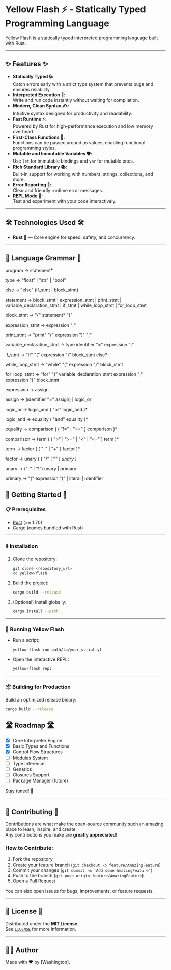 # Yellow Flash ⚡ - Statically Typed Programming Language

Yellow Flash is a statically typed interpreted programming language built with Rust.

---

## ✨ Features ✨

- **Statically Typed 🔒:**  
  Catch errors early with a strict type system that prevents bugs and ensures reliability.
- **Interpreted Execution 🚀:**  
  Write and run code instantly without waiting for compilation.
- **Modern, Clean Syntax ✍️:**  
  Intuitive syntax designed for productivity and readability.
- **Fast Runtime ⚡:**  
  Powered by Rust for high-performance execution and low memory overhead.
- **First-Class Functions 🧠:**  
  Functions can be passed around as values, enabling functional programming styles.
- **Mutable and Immutable Variables 🛡️:**  
  Use `let` for immutable bindings and `var` for mutable ones.
- **Rich Standard Library 📚:**  
  Built-in support for working with numbers, strings, collections, and more.
- **Error Reporting 🎯:**  
  Clear and friendly runtime error messages.
- **REPL Mode 🧪:**  
  Test and experiment with your code interactively.

---

## 🛠️ Technologies Used 🛠️

- **Rust 🦀** — Core engine for speed, safety, and concurrency.

---

## 📜 Language Grammar 📜
program -> statement*

type -> "float" | "str" | "bool"

else -> "else" (if_stmt | block_stmt)

statement -> block_stmt
           | expression_stmt
           | print_stmt
           | variable_declaration_stmt
           | if_stmt
           | while_loop_stmt
           | for_loop_stmt

block_stmt -> "{" statement* "}"

expression_stmt -> expression ";"

print_stmt -> "print" "(" expression ")" ";"

variable_declaration_stmt -> type identifier "=" expression ";"

if_stmt -> "if" "(" expression ")" block_stmt else?

while_loop_stmt -> "while" "(" expression ")" block_stmt

for_loop_stmt -> "for" "(" variable_declaration_stmt expression ";" expression ")" block_stmt

expression -> assign

assign -> (identifier "=" assign) | logic_or

logic_or -> logic_and ( "or" logic_and )*

logic_and -> equality ( "and" equality )*

equality -> comparison ( ( "!=" | "==" ) comparison )*

comparison -> term ( ( ">" | ">=" | "<" | "<=" ) term )*

term -> factor ( ( "-" | "+" ) factor )*

factor -> unary ( ( "/" | "*" ) unary )*

unary -> ("-" | "!") unary | primary

primary -> "(" expression ")" | literal | identifier


## 🚀 Getting Started 🚀

### 📋 Prerequisites

- [Rust](https://www.rust-lang.org/) (>= 1.70)
- Cargo (comes bundled with Rust)

---

### ⬇️ Installation

1. Clone the repository:

    ```bash
    git clone <repository_url>
    cd yellow-flash
    ```

2. Build the project:

    ```bash
    cargo build --release
    ```

3. (Optional) Install globally:

    ```bash
    cargo install --path .
    ```

---

### 🏃 Running Yellow Flash

- Run a script:

    ```bash
    yellow-flash run path/to/your_script.yf
    ```

- Open the interactive REPL:

    ```bash
    yellow-flash repl
    ```

---

### 📦 Building for Production

Build an optimized release binary:

```bash
cargo build --release
```

## 🛣️ Roadmap 🛣️

- [x] Core Interpreter Engine
- [x] Basic Types and Functions
- [x] Control Flow Structures
- [ ] Modules System
- [ ] Type Inference
- [ ] Generics
- [ ] Closures Support
- [ ] Package Manager (future)

Stay tuned! 🚀

---

## 🤝 Contributing 🤝

Contributions are what make the open-source community such an amazing place to learn, inspire, and create.  
Any contributions you make are **greatly appreciated**!

### How to Contribute:

1. Fork the repository
2. Create your feature branch (`git checkout -b feature/AmazingFeature`)
3. Commit your changes (`git commit -m 'Add some AmazingFeature'`)
4. Push to the branch (`git push origin feature/AmazingFeature`)
5. Open a Pull Request

You can also open issues for bugs, improvements, or feature requests.

---

## 📄 License 📄

Distributed under the **MIT License**.  
See [`LICENSE`](LICENSE) for more information.

---

## 🧙‍♂️ Author

Made with ❤️ by [Washington].
